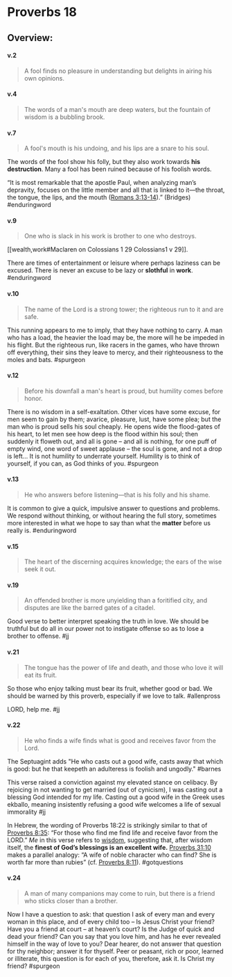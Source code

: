 # Proverbs 18

## Overview:


#### v.2
>A fool finds no pleasure in understanding but delights in airing his own opinions.

#### v.4
>The words of a man's mouth are deep waters, but the fountain of wisdom is a bubbling brook.

#### v.7
>A fool's mouth is his undoing, and his lips are a snare to his soul.

The words of the fool show his folly, but they also work towards **his destruction**. Many a fool has been ruined because of his foolish words.

“It is most remarkable that the apostle Paul, when analyzing man’s depravity, focuses on the little member and all that is linked to it—the throat, the tongue, the lips, and the mouth ([Romans 3:13-14](Romans3#v.13-14)).” (Bridges)
#enduringword 

#### v.9
>One who is slack in his work is brother to one who destroys.

[[wealth,work#Maclaren on Colossians 1 29 Colossians1 v 29]].

There are times of entertainment or leisure where perhaps laziness can be excused. There is never an excuse to be lazy or **slothful** in **work**.
#enduringword 

#### v.10
>The name of the Lord is a strong tower; the righteous run to it and are safe.

This running appears to me to imply, that they have nothing to carry. A man who has a load, the heavier the load may be, the more will he be impeded in his flight. But the righteous run, like racers in the games, who have thrown off everything, their sins they leave to mercy, and their righteousness to the moles and bats.
#spurgeon 

#### v.12
>Before his downfall a man's heart is proud, but humility comes before honor.

There is no wisdom in a self-exaltation. Other vices have some excuse, for men seem to gain by them; avarice, pleasure, lust, have some plea; but the man who is proud sells his soul cheaply. He opens wide the flood-gates of his heart, to let men see how deep is the flood within his soul; then suddenly it floweth out, and all is gone – and all is nothing, for one puff of empty wind, one word of sweet applause – the soul is gone, and not a drop is left...
It is not humility to underrate yourself. Humility is to think of yourself, if you can, as God thinks of you.
#spurgeon 

#### v.13
>He who answers before listening—that is his folly and his shame.

It is common to give a quick, impulsive answer to questions and problems. We respond without thinking, or without hearing the full story, sometimes more interested in what we hope to say than what the **matter** before us really is.
#enduringword 

#### v.15
>The heart of the discerning acquires knowledge; the ears of the wise seek it out.

#### v.19
>An offended brother is more unyielding than a foritified city, and disputes are like the barred gates of a citadel.

Good verse to better interpret speaking the truth in love. We should be truthful but do all in our power not to instigate offense so as to lose a brother to offense.
#jj 

#### v.21
>The tongue has the power of life and death, and those who love it will eat its fruit.

So those who enjoy talking must bear its fruit, whether good or bad. We should be warned by this proverb, especially if we love to talk.
#allenpross 

LORD, help me.
#jj 

#### v.22
>He who finds a wife finds what is good and receives favor from the Lord.

The Septuagint adds "He who casts out a good wife, casts away that which is good: but he that keepeth an adulteress is foolish and ungodly."
#barnes 

This verse raised a conviction against my elevated stance on celibacy. By rejoicing in not wanting to get married (out of cynicism), I was casting out a blessing God intended for my life. Casting out a good wife in the Greek uses ekballo, meaning insistently refusing a good wife welcomes a life of sexual immorality 
#jj 

In Hebrew, the wording of Proverbs 18:22 is strikingly similar to that of [Proverbs 8:35](https://biblia.com/bible/esv/Prov%208.35): “For those who find me find life and receive favor from the LORD.” _Me_ in this verse refers to [wisdom](https://www.gotquestions.org/wisdom-she-Proverbs.html), suggesting that, after wisdom itself, the **finest of God’s blessings is an excellent wife.** [Proverbs 31:10](Proverbs31#v.10) makes a parallel analogy: “A wife of noble character who can find? She is worth far more than rubies” (cf. [Proverbs 8:11](Proverbs8#v.11)).
#gotquestions 

#### v.24
>A man of many companions may come to ruin, but there is a friend who sticks closer than a brother.

Now I have a question to ask: that question I ask of every man and every woman in this place, and of every child too – Is Jesus Christ your friend? Have you a friend at court – at heaven’s court? Is the Judge of quick and dead your friend? Can you say that you love him, and has he ever revealed himself in the way of love to you? Dear hearer, do not answer that question for thy neighbor; answer it for thyself. Peer or peasant, rich or poor, learned or illiterate, this question is for each of you, therefore, ask it. Is Christ my friend?
#spurgeon 


